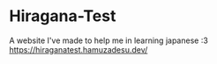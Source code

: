 # Hiragana-Test

A website I've made to help me in learning japanese :3
https://hiraganatest.hamuzadesu.dev/
